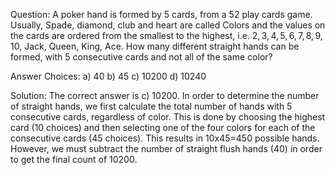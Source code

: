 
Question: A poker hand is formed by 5 cards, from a 52 play cards game. Usually, Spade, diamond, club and heart are called Colors and the values on the cards are ordered from the smallest to the highest, i.e. $2,3,4,5,6,7,8,9,10$, Jack, Queen, King, Ace. How many different straight hands can be formed, with 5 consecutive cards and not all of the same color?

Answer Choices:
a) 40
b) 45
c) 10200
d) 10240

Solution: The correct answer is c) 10200. In order to determine the number of straight hands, we first calculate the total number of hands with 5 consecutive cards, regardless of color. This is done by choosing the highest card (10 choices) and then selecting one of the four colors for each of the consecutive cards (45 choices). This results in 10x45=450 possible hands. However, we must subtract the number of straight flush hands (40) in order to get the final count of 10200.